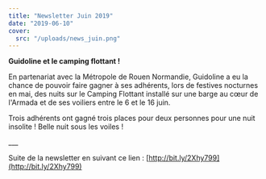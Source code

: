 ```yaml
---
title: "Newsletter Juin 2019"
date: "2019-06-10"
cover:
  src: "/uploads/news_juin.png"
---
```


**Guidoline et le camping flottant !**

En partenariat avec la Métropole de Rouen Normandie, Guidoline a eu la chance de pouvoir faire gagner à ses adhérents, lors de festives nocturnes en mai, des nuits sur le Camping Flottant installé sur une barge au cœur de l'Armada et de ses voiliers entre le 6 et le 16 juin.

Trois adhérents ont gagné trois places pour deux personnes pour une nuit insolite ! Belle nuit sous les voiles !

\_\_\_

Suite de la newsletter en suivant ce lien : [http://bit.ly/2Xhy799](http://bit.ly/2Xhy799)
